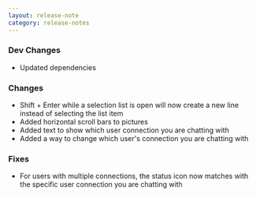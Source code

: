 ```yaml
---
layout: release-note
category: release-notes
---
```


### Dev Changes

- Updated dependencies

### Changes

- Shift + Enter while a selection list is open will now create a new line instead of selecting the list item
- Added horizontal scroll bars to pictures
- Added text to show which user connection you are chatting with
- Added a way to change which user's connection you are chatting with

### Fixes

- For users with multiple connections, the status icon now matches with the specific user connection you are chatting with
